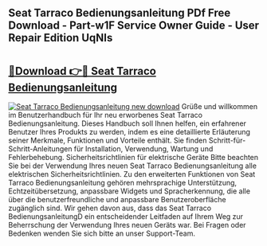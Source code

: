 ## Seat Tarraco Bedienungsanleitung PDf Free Download - Part-w1F Service Owner Guide - User Repair Edition UqNIs

# <h2><a href="http://df4vrd.blite.top/?on=Seat+Tarraco+Bedienungsanleitung">🔗Download 👉🔴 Seat Tarraco Bedienungsanleitung</a></h2>

[![Seat Tarraco Bedienungsanleitung new download](https://i.imgur.com/lujVjoI.png)](http://df4vrd.blite.top/?on=Seat+Tarraco+Bedienungsanleitung)
Grüße und willkommen im Benutzerhandbuch für Ihr neu erworbenes Seat Tarraco Bedienungsanleitung. Dieses Handbuch soll Ihnen helfen, ein erfahrener Benutzer Ihres Produkts zu werden, indem es eine detaillierte Erläuterung seiner Merkmale, Funktionen und Vorteile enthält. Sie finden Schritt-für-Schritt-Anleitungen für Installation, Verwendung, Wartung und Fehlerbehebung. Sicherheitsrichtlinien für elektrische Geräte Bitte beachten Sie bei der Verwendung Ihres neuen Seat Tarraco Bedienungsanleitung alle elektrischen Sicherheitsrichtlinien. Zu den erweiterten Funktionen von Seat Tarraco Bedienungsanleitung gehören mehrsprachige Unterstützung, Echtzeitübersetzung, anpassbare Widgets und Spracherkennung, die alle über die benutzerfreundliche und anpassbare Benutzeroberfläche zugänglich sind. Wir gehen davon aus, dass das Seat Tarraco BedienungsanleitungD ein entscheidender Leitfaden auf Ihrem Weg zur Beherrschung der Verwendung Ihres neuen Geräts war. Bei Fragen oder Bedenken wenden Sie sich bitte an unser Support-Team.
